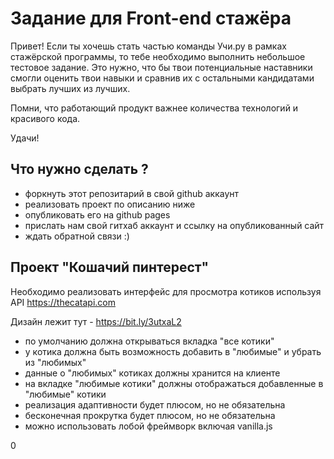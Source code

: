 # Задание для Front-end стажёра

Привет! Если ты хочешь стать частью команды Учи.ру в рамках стажёрской программы,
то тебе необходимо выполнить небольшое тестовое задание. Это нужно, что бы твои
потенциальные наставники смогли оценить твои навыки и сравнив их с остальными
кандидатами выбрать лучших из лучших.

Помни, что работающий продукт важнее количества технологий и красивого кода.

Удачи!

## Что нужно сделать ?

- форкнуть этот репозитарий в свой github аккаунт
- реализовать проект по описанию ниже
- опубликовать его на github pages
- прислать нам свой гитхаб аккаунт и ссылку на опубликованный сайт
- ждать обратной связи :)

## Проект "Кошачий пинтерест"

Необходимо реализовать интерфейс для просмотра котиков используя API https://thecatapi.com

Дизайн лежит тут - https://bit.ly/3utxaL2

- по умолчанию должна открываться вкладка "все котики"
- у котика должна быть возможность добавить в "любимые" и убрать из "любимых"
- данные о "любимых" котиках должны хранится на клиенте
- на вкладке "любимые котики" должны отображаться добавленные в "любимые" котики
- реализация адаптивности будет плюсом, но не обязательна
- бесконечная прокрутка будет плюсом, но не обязательна
- можно использовать лoбой фреймворк включая vanilla.js

0
